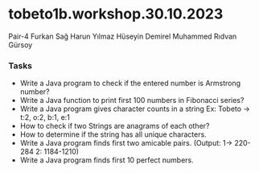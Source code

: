 # tobeto1b.workshop.30.10.2023
Pair-4
Furkan Sağ
Harun Yılmaz
Hüseyin Demirel
Muhammed Rıdvan Gürsoy

### Tasks


* Write a Java program to check if the entered number is Armstrong number?
* Write a Java function to print first 100 numbers in Fibonacci series?
* Write a Java program gives character counts in a string Ex: Tobeto -> t:2, o:2, b:1, e:1
* How to check if two Strings are anagrams of each other?
* How to determine if the string has all unique characters.
* Write a Java program finds first two amicable pairs. (Output: 1-> 220-284 2: 1184-1210)
* Write a Java program finds first 10 perfect numbers.